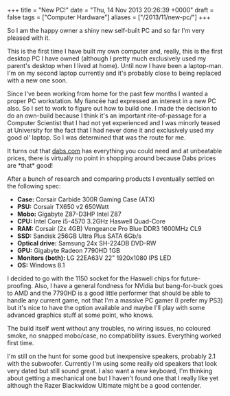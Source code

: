 +++
title = "New PC!"
date = "Thu, 14 Nov 2013 20:26:39 +0000"
draft = false
tags = ["Computer Hardware"]
aliases = ["/2013/11/new-pc/"]
+++

So I am the happy owner a shiny new self-built PC and so far I'm very pleased with it.

This is the first time I have built my own computer and, really, this is the first desktop PC I have owned (although I pretty much exclusively used my parent's desktop when I lived at home). Until now I have been a laptop-man. I'm on my second laptop currently and it's probably close to being replaced with a new one soon.

Since I've been working from home for the past few months I wanted a proper PC workstation. My fiancée had expressed an interest in a new PC also. So I set to work to figure out how to build one. I made the decision to do an own-build because I think it's an important rite-of-passage for a Computer Scientist that I had not yet experienced and I was minorly teased at University for the fact that I had never done it and exclusively used my good ol' laptop. So I was determined that was the route for me.

It turns out that [dabs.com](http://www.dabs.com) has everything you could need and at unbeatable prices, there is virtually no point in shopping around because Dabs prices are \*that\* good!

After a bunch of research and comparing products I eventually settled on the following spec:

* **Case:** Corsair Carbide 300R Gaming Case (ATX)
* **PSU:** Corsair TX650 v2 650Watt
* **Mobo:** Gigabyte Z87-D3HP Intel Z87
* **CPU:** Intel Core i5-4570 3.2GHz Haswell Quad-Core
* **RAM:** Corsair (2x 4GB) Vengeance Pro Blue DDR3 1600MHz CL9
* **SSD:** Sandisk 256GB Ultra Plus SATA 6Gb/s
* **Optical drive:** Samsung 24x SH-224DB DVD-RW
* **GPU:** Gigabyte Radeon 7790HD 1GB
* **Monitors (both):** LG 22EA63V 22" 1920x1080 IPS LED
* **OS:** Windows 8.1

I decided to go with the 1150 socket for the Haswell chips for future-proofing. Also, I have a general fondness for NVidia but bang-for-buck goes to AMD and the 7790HD is a good little performer that should be able to handle any current game, not that I'm a massive PC gamer (I prefer my PS3) but it's nice to have the option available and maybe I'll play with some advanced graphics stuff at some point, who knows.

The build itself went without any troubles, no wiring issues, no coloured smoke, no snapped mobo/case, no compatibility issues. Everything worked first time.

I'm still on the hunt for some good but inexpensive speakers, probably 2.1 with the subwoofer. Currently I'm using some really old speakers that look very dated but still sound great. I also want a new keyboard, I'm thinking about getting a mechanical one but I haven't found one that I really like yet although the Razer Blackwidow Ultimate might be a good contender.